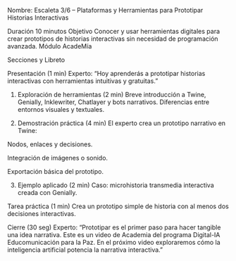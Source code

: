 
Nombre: Escaleta 3/6 – Plataformas y Herramientas para Prototipar Historias Interactivas


Duración
10 minutos
Objetivo
Conocer y usar herramientas digitales para crear prototipos de historias interactivas sin necesidad de programación avanzada.
Módulo
AcadeMía


Secciones y Libreto

Presentación (1 min)
Experto:
“Hoy aprenderás a prototipar historias interactivas con herramientas intuitivas y gratuitas.”

1. Exploración de herramientas (2 min)
Breve introducción a Twine, Genially, Inklewriter, Chatlayer y bots narrativos.
Diferencias entre entornos visuales y textuales.

2. Demostración práctica (4 min)
El experto crea un prototipo narrativo en Twine:

Nodos, enlaces y decisiones.

Integración de imágenes o sonido.

Exportación básica del prototipo.

3. Ejemplo aplicado (2 min)
Caso: microhistoria transmedia interactiva creada con Genially.

Tarea práctica (1 min)
Crea un prototipo simple de historia con al menos dos decisiones interactivas.

Cierre (30 seg)
Experto:
“Prototipar es el primer paso para hacer tangible una idea narrativa.
Este es un video de Academia del programa Digital-IA Educomunicación para la Paz.
En el próximo video exploraremos cómo la inteligencia artificial potencia la narrativa interactiva.”
